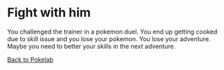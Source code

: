 # Fight with him

You challenged the trainer in a pokemon duel. You end up getting cooked due to skill issue and you lose your pokemon. You lose your adventure. Maybe you need to better your skills in the next adventure.

[Back to Pokelab](pokelab.md)

